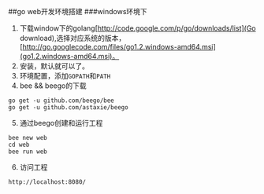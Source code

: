 ##go web开发环境搭建
###windows环境下
1. 下载window下的golang[http://code.google.com/p/go/downloads/list](Go download),选择对应系统的版本，[http://go.googlecode.com/files/go1.2.windows-amd64.msi](go1.2.windows-amd64.msi)。  
2. 安装，默认就可以了。  
3. 环境配置，添加`GOPATH`和`PATH`
4. bee && beego的下载  

```
go get -u github.com/beego/bee
go get -u github.com/astaxie/beego
```
5. 通过beego创建和运行工程

```
bee new web
cd web
bee run web
```
6. 访问工程

```
http://localhost:8080/
```
